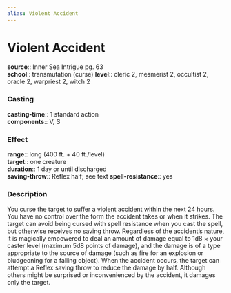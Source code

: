 ```yaml
---
alias: Violent Accident
---
```


# Violent Accident 

**source**:: Inner Sea Intrigue pg. 63  
**school**:: transmutation (curse)
**level**:: cleric 2, mesmerist 2, occultist 2, oracle 2, warpriest 2, witch 2

### Casting 

**casting-time**:: 1 standard action  
**components**:: V, S

### Effect 

**range**:: long (400 ft. + 40 ft./level)  
**target**:: one creature  
**duration**:: 1 day or until discharged  
**saving-throw**:: Reflex half; see text
**spell-resistance**:: yes

### Description 

You curse the target to suffer a violent accident within the next 24 hours. You have no control over the form the accident takes or when it strikes. The target can avoid being cursed with spell resistance when you cast the spell, but otherwise receives no saving throw. Regardless of the accident’s nature, it is magically empowered to deal an amount of damage equal to 1d8 × your caster level (maximum 5d8 points of damage), and the damage is of a type appropriate to the source of damage (such as fire for an explosion or bludgeoning for a falling object). When the accident occurs, the target can attempt a Reflex saving throw to reduce the damage by half. Although others might be surprised or inconvenienced by the accident, it damages only the target.
